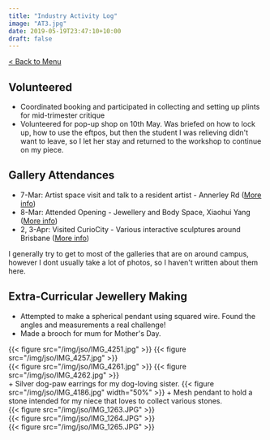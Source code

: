 ```yaml
---
title: "Industry Activity Log"
image: "AT3.jpg"
date: 2019-05-19T23:47:10+10:00
draft: false
---
```

[< Back to Menu](/jso/)

## Volunteered

+ Coordinated booking and participated in collecting and setting up plints for mid-trimester critique
+ Volunteered for pop-up shop on 10th May.  Was briefed on how to lock up, how to use the eftpos, but then the student I was relieving didn't want to leave, so I let her stay and returned to the workshop to continue on my piece.


## Gallery Attendances
+ 7-Mar: Artist space visit and talk to a resident artist - Annerley Rd ([More info](/jso/week02#gallery-opening-jewellery-and-body-space-xiaohui-yang))
+ 8-Mar: Attended Opening - Jewellery and Body Space, Xiaohui Yang ([More info](/jso/week02#artist-space-visit-annerley-rd))
+ 2, 3-Apr: Visited CurioCity - Various interactive sculptures around Brisbane ([More info](/jso/week06#visiting-curiocity))

I generally try to get to most of the galleries that are on around campus, however I dont usually take a lot of photos, so I haven't written about them here.


## Extra-Curricular Jewellery Making
+ Attempted to make a spherical pendant using squared wire.  Found the angles and measurements a real challenge!
+ Made a brooch for mum for Mother's Day. 
<div class="row">
    <div class="6u 12u$(medium)">
        {{< figure src="/img/jso/IMG_4251.jpg" >}}
        {{< figure src="/img/jso/IMG_4257.jpg" >}}
    </div>
    <div class="6u 12u$(medium)">
        {{< figure src="/img/jso/IMG_4261.jpg" >}}
        {{< figure src="/img/jso/IMG_4262.jpg" >}}
    </div>
</div>
+ Silver dog-paw earrings for my dog-loving sister.
{{< figure src="/img/jso/IMG_4186.jpg" width="50%" >}}
+ Mesh pendant to hold a stone intended for my niece that loves to collect various stones.
<div class="row">
    <div class="4u 12u$(medium)">
        {{< figure src="/img/jso/IMG_1263.JPG" >}}
    </div>
    <div class="4u 12u$(medium)">
        {{< figure src="/img/jso/IMG_1264.JPG" >}}
    </div>
    <div class="4u 12u$(medium)">
        {{< figure src="/img/jso/IMG_1265.JPG" >}}
    </div>
</div>
        
